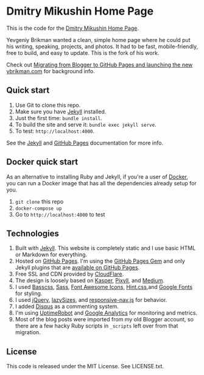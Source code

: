 # Dmitry Mikushin Home Page

This is the code for the [Dmitry Mikushin Home Page](https://dmikushin.github.io).

Yevgeniy Brikman wanted a clean, simple home page where he could put his writing, speaking,
projects, and photos. It had to be fast, mobile-friendly, free to build, and
easy to update. This is the fork of his work.

Check out [Migrating from Blogger to GitHub Pages and launching the new ybrikman.com](https://www.ybrikman.com/writing/2015/04/20/migrating-from-blogger-to-github-pages/)
for background info.




## Quick start

1. Use Git to clone this repo.
1. Make sure you have [Jekyll](http://jekyllrb.com/docs/installation/) installed.
1. Just the first time: `bundle install`.
1. To build the site and serve it: `bundle exec jekyll serve`.
1. To test: `http://localhost:4000`.

See the [Jekyll](http://jekyllrb.com/) and [GitHub Pages](https://pages.github.com/)
documentation for more info.




## Docker quick start

As an alternative to installing Ruby and Jekyll, if you're a user of
[Docker](https://www.docker.com/), you can run a Docker image
that has all the dependencies already setup for you.

1. `git clone` this repo
2. `docker-compose up`
3. Go to `http://localhost:4000` to test




## Technologies

1. Built with [Jekyll](http://jekyllrb.com/). This website is completely static
   and I use basic HTML or Markdown for everything.
1. Hosted on [GitHub Pages](https://pages.github.com/). I'm using the
   [GitHub Pages Gem](https://help.github.com/articles/using-jekyll-with-pages/)
   and only Jekyll plugins that are
   [available on GitHub Pages](https://help.github.com/articles/repository-metadata-on-github-pages/).
1. Free SSL and CDN provided by [CloudFlare](https://www.cloudflare.com/).    
1. The design is loosely based on [Kasper](https://github.com/rosario/kasper),
   [Pixyll](http://pixyll.com/), and [Medium](https://medium.com/).
1. I used [Basscss](http://www.basscss.com/), [Sass](http://sass-lang.com/),
   [Font Awesome Icons](http://fortawesome.github.io/Font-Awesome/icons/),
   [Hint.css](http://kushagragour.in/lab/hint/),and
   [Google Fonts](https://www.google.com/fonts) for styling.
1. I used [jQuery](https://jquery.com/), [lazySizes](http://afarkas.github.io/lazysizes/),
   and [responsive-nav.js](http://responsive-nav.com/) for behavior.
1. I added [Disqus](https://disqus.com/websites/) as a commenting system.
1. I'm using [UptimeRobot](http://uptimerobot.com/) and
   [Google Analytics](http://www.google.com/analytics/) for monitoring and
   metrics.
1. Most of the blog posts were imported from my old Blogger account, so there
   are a few hacky Ruby scripts in `_scripts` left over from that migration.




## License

This code is released under the MIT License. See LICENSE.txt.
